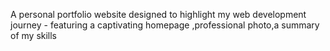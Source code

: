 A personal portfolio website designed to highlight my web development journey - featuring a captivating homepage ,professional photo,a summary of my skills  

